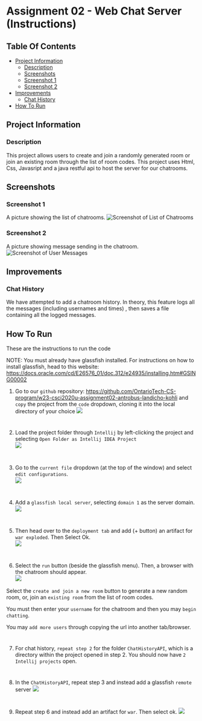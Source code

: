 [//]: # (# Assignment 02 - Web Chat Server &#40;Instructions&#41;)

[//]: # (> Course: CSCI 2020U: Software Systems Development and Integration)

[//]: # ()
[//]: # (This is the template for your Assignment 02.)

[//]: # ()
[//]: # (## Overview)

[//]: # (You want to create a web chat server with multiple rooms. This will allow you and your friends to chat privately.)

[//]: # ()
[//]: # (- Check the `Canvas/Assingments/Assignment 02` for more the detailed instructions.)

[//]: # ()
[//]: # (### WebChatServer - Endpoints)

[//]: # ()
[//]: # (**Connect to the websocket**)

[//]: # ()
[//]: # (From the `ChatServer` class. This will create a new client connect to the web server. The server and client communicate using `json` messages.)

[//]: # (- `ws://localhost:8080/WSChatServer-1.0-SNAPSHOT/ws/{roomID}`)

[//]: # ()
[//]: # ()
[//]: # (**GET a new &#40;unique&#41; room code**)

[//]: # ()
[//]: # (From the `ChatServlet` class. This will return a `text/plain` content type.)

[//]: # (- `http://localhost:8080/WSChatServer-1.0-SNAPSHOT/chat-servlet`)

[//]: # (See a sample of the response data:)

[//]: # (```)

[//]: # (1B9FN)

[//]: # (```)

[//]: # ()
[//]: # (### WebChatServer - client)

[//]: # ()
[//]: # (Your client is in the `webapp` folder, when started the application will run at `http://localhost:8080/WSChatServer-1.0-SNAPSHOT/`; which will load the `index.html` file.)

[//]: # ()
[//]: # (Your client-side code will be in the `js/main.js` javascript file.)

[//]: # ()
[//]: # (> Obs. Feel free to create other helper classes as you see fit.)

[//]: # (>)

[//]: # ()
[//]: # ()
[//]: # ()
[//]: # ()
[//]: # ()
[//]: # ()








# Assignment 02 - Web Chat Server (Instructions)
<!-- > Course: CSCI 2020U: Software Systems Development and Integration -->

<!-- This is the template for your Assignment 02. -->
## Table Of Contents
- [Project Information](#Project-Information)
    - [Description](#Description)
    - [Screenshots](#Screenshots)
    - [Screenshot 1](#Screenshot-1)
    - [Screenshot 2](#Screenshot-2)
- [Improvements](#Improvements)
    - [Chat History](#Chat-History)
- [How To Run](#How-To-Run)

[//]: # (- [Other Resources]&#40;#Other-Resources&#41;)






## Project Information
### Description 
This project allows users to create and join a randomly generated room or 
join an existing room through the list of room codes. This project uses Html, Css, Javasript 
and a java restful api to host the server for our chatrooms.
## Screenshots
### Screenshot 1
A picture showing the list of chatrooms.
![Screenshot of List of Chatrooms](images/A2_S1_Dev.png)

[//]: # (<img src="A2_S1_Dev.png" alt= “” width="1" height="1"/>)

### Screenshot 2
A picture showing message sending in the chatroom.
![Screenshot of User Messages](/images/A2_S2_Dev.png?raw=true)

## Improvements
### Chat History
We have attempted to add a chatroom history. In theory, this feature logs all the messages (including usernames and times)
, then saves a file containing all the logged messages.

## How To Run
These are the instructions to run the code

NOTE: You must already have glassfish installed. 
For instructions on how to install glassfish, head to this website: https://docs.oracle.com/cd/E26576_01/doc.312/e24935/installing.htm#GSING00002

1. Go to our ``github`` repository:
https://github.com/OntarioTech-CS-program/w23-csci2020u-assignment02-antrobus-landicho-kohli
and ``copy`` the project from the ``code`` dropdown, cloning it into the local directory of your choice
![](images/A2_Step1_Dev.png)
#
2. Load the project folder through ``Intellij`` by left-clicking the project and selecting ``Open Folder as Intellij IDEA Project``\
![](images/A2_Step2_Dev.png)
#
3. Go to the ``current file`` dropdown (at the top of the window) and select ``edit configurations``.\
![](images/A2_Step3_Dev.png)
#
4. Add a ``glassfish local server``, selecting ``domain 1`` as the server domain.\
![](images/A2_Step4_Dev.png)
#
5. Then head over to the ``deployment tab`` and add (+ button) an artifact for ``war exploded``. Then Select Ok.\
![](images/A2_Step5_Dev.png)
#
6. Select the ``run`` button (beside the glassfish menu). Then, a browser with the chatroom should appear.\
![](images/A2_Step6_Dev.png)

Select the ``create and join a new room`` button to generate a new random room, or, join an ``existing room`` from the list of room codes.

You must then enter your ``username`` for the chatroom and then you may ``begin chatting``.

You may ``add more users`` through copying the url into another tab/browser.
#
7. For chat history, ``repeat step 2`` for the folder ``ChatHistoryAPI``, which is a directory within the project opened in step 2. You should now have ``2 Intellij projects`` open.
#
8. In the ``ChatHistoryAPI``, repeat step 3 and instead add a glassfish ``remote`` server
![](images/A2_Step8_Dev.png)
#
9. Repeat step 6 and instead add an artifact for ``war``. Then select ok.
![](images/A2_Step9_Dev.png)

















[//]: # (List Should Ressemble:)

[//]: # (```)

[//]: # ([{"spamProbRounded":"0.00000","file":"00006.654c4ec7c059531accf388a807064363","spamProbability":5.901245803391957E-62,"actualClass":"Ham"},{"spamProbRounded":"0.00000","file":"00007.2e086b13730b68a21ee715db145522b9","spamProbability":2.800348071907053E-12,"actualClass":"Ham"},{"spamProbRounded":"0.00000","file":"00008.6b73027e1e56131377941ff1db17ff12","spamProbability":8.66861037294167E-14,"actualClass":"Ham"},{"spamProbRounded":"0.00000","file":"00009.13c349859b09264fa131872ed4fb6e4e","spamProbability":6.947265471550557E-12,"actualClass":"Ham"},{"spamProbRounded":"0.00000","file":"00010.d1b4dbbad797c5c0537c5a0670c373fd","spamProbability":1.8814467288977145E-7,"actualClass":"Ham"},{"spamProbRounded":"0.00039","file":"00011.bc1aa4dca14300a8eec8b7658e568f29","spamProbability":3.892844289937937E-4,"actualClass":"Ham"}])

[//]: # (```)

[//]: # ()
[//]: # (## Evalutation)

[//]: # (1. Make a request for the probability data in the js file)

[//]: # (2. Return a response object with the data in the resource file)

[//]: # (3. Use data from response to populate the table)

[//]: # ()
[//]: # (## Running The Code)

[//]: # (1. Run glassfish server through the resource file with the default endpoint http://localhost:8080/spamDetector-1.0/api/spam)

[//]: # (2. Run the current file in for the html)

[//]: # (3. View final website with table of probabilities and accuracy)

[//]: # ()
[//]: # (<!-- )

[//]: # (You have become frustrated with all the advertisements in your inbox. You resolve to create a spam detector to filter out the spam. The spam detector will use a dataset of E-Mails &#40;spam or otherwise&#41; to train your program to recognize whether or not new E-Mails are spam. The program will use a unigram approach [1], where each word is counted and associated with whether or not the message is spam. Your program will calculate probabilities based on each word’s frequency [2]. Luckily, you have not emptied your spam folder or inbox in quite a while, so you have many samples to use to train your system. )

[//]: # ()
[//]: # (- Check the `Canvas/Assingments/Assignment 01` for more the detailed instructions.)

[//]: # ()
[//]: # (### SpamDetectorServer - Endpoints)

[//]: # ()
[//]: # (**Listing all the test files**)

[//]: # ()
[//]: # (This will return a `application/json` content type.)

[//]: # (- `http://localhost:8080/spamDetector-1.0/api/spam`)

[//]: # (See a sample of the response data:)

[//]: # ()
[//]: # ()
[//]: # (**Calculate and get accuracy**)

[//]: # (This will return a `application/json` content type.)

[//]: # (- `http://localhost:8080/spamDetector-1.0/api/spam/accuracy`)

[//]: # (See a sample of the response data:)

[//]: # (```)

[//]: # ({"val": 0.87564})

[//]: # (```)

[//]: # ()
[//]: # (**Calculate and get precision**)

[//]: # (This will return a `application/json` content type.)

[//]: # (- `http://localhost:8080/spamDetector-1.0/api/spam/precision`)

[//]: # (See a sample of the response data:)

[//]: # (```)

[//]: # ({"val": 0.56484})

[//]: # (```)

[//]: # (### SpamDetectorServer - SpamDetector class)

[//]: # ()
[//]: # (Most of your programming will be in the `SpamDetector` class. This class will be responsible for reading the testing and training data files, training, and tesing the model.)

[//]: # ()
[//]: # (> Obs1. Feel free to create other helper classes as you see fit.)

[//]: # (> )

[//]: # (> Obs2. You are not expected to get the exact same values as the ones shown in the samples.)

[//]: # ()
[//]: # (### References )

[//]: # ([1] https://en.wikipedia.org/wiki/Bag-of-words_model )

[//]: # ()
[//]: # ([2] https://en.wikipedia.org/wiki/Naive_Bayes_spam_filtering  -->)

